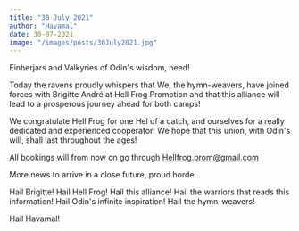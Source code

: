 ```yaml
---
title: "30 July 2021"
author: "Havamal"
date: 30-07-2021
image: "/images/posts/30July2021.jpg"
---
```


Einherjars and Valkyries of Odin's wisdom, heed!

Today the ravens proudly whispers that We, the hymn-weavers, have joined forces with Brigitte André at Hell Frog Promotion and that this alliance will lead to a prosperous journey ahead for both camps!

We congratulate Hell Frog for one Hel of a catch, and ourselves for a really dedicated and experienced cooperator! We hope that this union, with Odin's will, shall last throughout the ages!

All bookings will from now on go through [Hellfrog.prom@gmail.com](<mailto: Hellfrog.prom@gmail.com>)

More news to arrive in a close future, proud horde.

Hail Brigitte! Hail Hell Frog! Hail this alliance! Hail the warriors that reads this information! Hail Odin's infinite inspiration! Hail the hymn-weavers!

Hail Havamal!